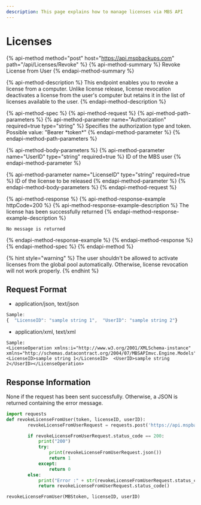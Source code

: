 ```yaml
---
description: This page explains how to manage licenses via MBS API
---
```


# Licenses

{% api-method method="post" host="https://api.mspbackups.com" path="/api/Licenses/Revoke" %}
{% api-method-summary %}
Revoke License from User
{% endapi-method-summary %}

{% api-method-description %}
This endpoint enables you to revoke a license from a computer. Unlike license release, license revocation deactivates a license from the user's computer but retains it in the list of licenses available to the user.
{% endapi-method-description %}

{% api-method-spec %}
{% api-method-request %}
{% api-method-path-parameters %}
{% api-method-parameter name="Authorization" required=true type="string" %}
Specifies the authorization type and token. Possible value: "Bearer \*token\*"
{% endapi-method-parameter %}
{% endapi-method-path-parameters %}

{% api-method-body-parameters %}
{% api-method-parameter name="UserID" type="string" required=true %}
ID of the MBS user
{% endapi-method-parameter %}

{% api-method-parameter name="LicenseID" type="string" required=true %}
ID of the license to be released
{% endapi-method-parameter %}
{% endapi-method-body-parameters %}
{% endapi-method-request %}

{% api-method-response %}
{% api-method-response-example httpCode=200 %}
{% api-method-response-example-description %}
The license has been successfully returned
{% endapi-method-response-example-description %}

```text
No message is returned
```
{% endapi-method-response-example %}
{% endapi-method-response %}
{% endapi-method-spec %}
{% endapi-method %}

{% hint style="warning" %}
The user shouldn't be allowed to activate licenses from the global pool automatically. Otherwise, license revocation will not work properly.
{% endhint %}

## Request Format

* application/json, text/json

```javascript
Sample:
{  "LicenseID": "sample string 1",  "UserID": "sample string 2"}
```

* application/xml, text/xml

```markup
Sample:
<LicenseOperation xmlns:i="http://www.w3.org/2001/XMLSchema-instance" xmlns="http://schemas.datacontract.org/2004/07/MBSAPImvc.Engine.Models">  <LicenseID>sample string 1</LicenseID>  <UserID>sample string 2</UserID></LicenseOperation>
```

## Response Information  <a id="response-information-2"></a>

None if the request has been sent successfully. Otherwise, a JSON is returned containing the error message.

```python
import requests
def revokeLicenseFromUser(token, licenseID, userID):
        revokeLicenseFromUserRequest = requests.post('https://api.mspbackups.com/api/Licenses/Revoke', headers = {"Authorization": "Bearer " + token}, json = {"LicenseID" : licenseID, "UserID" : userID})

        if revokeLicenseFromUserRequest.status_code == 200:
            print("200")
            try:
                print(revokeLicenseFromUserRequest.json())
                return 1
            except:
                return 0
        else:
            print("Error :" + str(revokeLicenseFromUserRequest.status_code))
            return revokeLicenseFromUserRequest.status_code()

revokeLicenseFromUser(MBStoken, licenseID, userID)
```

